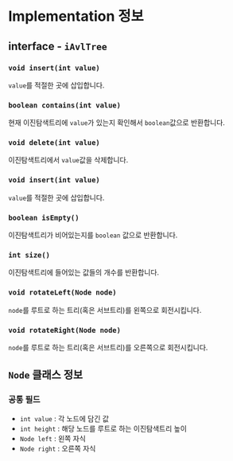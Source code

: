 # Implementation 정보
## interface - `iAvlTree`
### `void insert(int value)`
`value`를 적절한 곳에 삽입합니다.

### `boolean contains(int value)`
현재 이진탐색트리에 `value`가 있는지 확인해서 `boolean`값으로 반환합니다.

### `void delete(int value)`
이진탐색트리에서 `value`값을 삭제합니다. 

### `void insert(int value)`
`value`를 적절한 곳에 삽입합니다.

### `boolean isEmpty()`
이진탐색트리가 비어있는지를 `boolean` 값으로 반환합니다.

### `int size()`
이진탐색트리에 들어있는 값들의 개수를 반환합니다.

### `void rotateLeft(Node node)`
`node`를 루트로 하는 트리(혹은 서브트리)를 왼쪽으로 회전시킵니다.

### `void rotateRight(Node node)`
`node`를 루트로 하는 트리(혹은 서브트리)를 오른쪽으로 회전시킵니다.

## `Node` 클래스 정보
### 공통 필드
- `int value` : 각 노드에 담긴 값
- `int height` : 해당 노드를 루트로 하는 이진탐색트리 높이
- `Node left` : 왼쪽 자식
- `Node right` : 오른쪽 자식
